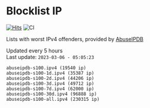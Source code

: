 # Blocklist IP

[![Hits](https://hits.seeyoufarm.com/api/count/incr/badge.svg?url=https%3A%2F%2Fgithub.com%2Fborestad%2Fblocklist-ip%2F&count_bg=%2379C83D&title_bg=%23555555&icon=&icon_color=%23E7E7E7&title=hits&edge_flat=false)](https://hits.seeyoufarm.com)  ![CI](https://img.shields.io/github/workflow/status/borestad/blocklist-ip/CI?style=flat-square)

Lists with worst IPv4 offenders, provided by [AbuseIPDB](https://www.abuseipdb.com/)

<!-- FOOTER-PLACEHOLDER -->
Updated every 5 hours<br>
Last update: `2023-03-06 - 05:05:23`
```
abuseipdb-s100.ipv4 (19540 ip)
abuseipdb-s100-1d.ipv4 (35387 ip)
abuseipdb-s100-2d.ipv4 (44206 ip)
abuseipdb-s100-3d.ipv4 (49712 ip)
abuseipdb-s100-7d.ipv4 (62000 ip)
abuseipdb-s100-30d.ipv4 (96888 ip)
abuseipdb-s100-all.ipv4 (230315 ip)
```
